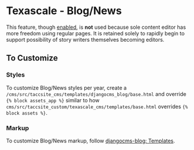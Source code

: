 # Texascale - Blog/News

This feature, though [enabled](https://pprd.texascale.tacc.utexas.edu/testing/news/?edit), is **not** used because sole content editor has more freedom using regular pages. It is retained solely to rapidly begin to support possibility of story writers themselves becoming editors.

## To Customize

### Styles

To customize Blog/News styles per year, create a `/cms/src/taccsite_cms/templates/djangocms_blog/base.html` and override `{% block assets_app %}` similar to how `cms/src/taccsite_custom/texascale_cms/templates/base.html` overrides `{% block assets %}`.

### Markup

To customize Blog/News markup, follow [djangocms-blog: Templates](https://github.com/nephila/djangocms-blog/blob/1.2.3/docs/features/templates.rst).
